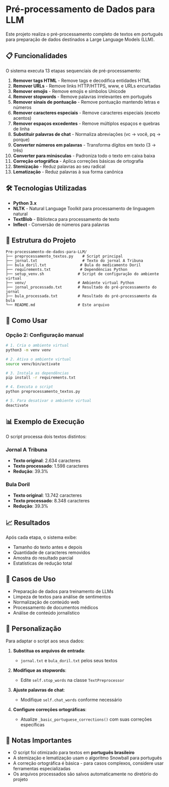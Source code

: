 # Pré-processamento de Dados para LLM

Este projeto realiza o pré-processamento completo de textos em português para preparação de dados destinados a Large Language Models (LLM).

## 📋 Funcionalidades

O sistema executa 13 etapas sequenciais de pré-processamento:

1. **Remover tags HTML** - Remove tags e decodifica entidades HTML
2. **Remover URLs** - Remove links HTTP/HTTPS, www, e URLs encurtadas
3. **Remover emojis** - Remove emojis e símbolos Unicode
4. **Remover stopwords** - Remove palavras irrelevantes em português
5. **Remover sinais de pontuação** - Remove pontuação mantendo letras e números
6. **Remover caracteres especiais** - Remove caracteres especiais (exceto acentos)
7. **Remover espaços excedentes** - Remove múltiplos espaços e quebras de linha
8. **Substituir palavras de chat** - Normaliza abreviações (vc → você, pq → porque)
9. **Converter números em palavras** - Transforma dígitos em texto (3 → três)
10. **Converter para minúsculas** - Padroniza todo o texto em caixa baixa
11. **Correção ortográfica** - Aplica correções básicas de ortografia
12. **Stemização** - Reduz palavras ao seu radical
13. **Lematização** - Reduz palavras à sua forma canônica

## 🛠️ Tecnologias Utilizadas

- **Python 3.x**
- **NLTK** - Natural Language Toolkit para processamento de linguagem natural
- **TextBlob** - Biblioteca para processamento de texto
- **Inflect** - Conversão de números para palavras

## 📁 Estrutura do Projeto

```
Pre-processamento-de-dados-para-LLM/
├── preprocessamento_textos.py    # Script principal
├── jornal.txt                    # Texto do jornal A Tribuna
├── bula_doril.txt               # Bula do medicamento Doril
├── requirements.txt             # Dependências Python
├── setup_venv.sh               # Script de configuração do ambiente virtual
├── venv/                       # Ambiente virtual Python
├── jornal_processado.txt       # Resultado do pré-processamento do jornal
├── bula_processada.txt         # Resultado do pré-processamento da bula
└── README.md                   # Este arquivo

```

## 🚀 Como Usar



### Opção 2: Configuração manual

```bash
# 1. Cria o ambiente virtual
python3 -m venv venv

# 2. Ativa o ambiente virtual
source venv/bin/activate

# 3. Instala as dependências
pip install -r requirements.txt

# 4. Executa o script
python preprocessamento_textos.py

# 5. Para desativar o ambiente virtual
deactivate
```

## 📊 Exemplo de Execução

O script processa dois textos distintos:

### Jornal A Tribuna
- **Texto original**: 2.634 caracteres
- **Texto processado**: 1.598 caracteres  
- **Redução**: 39.3%

### Bula Doril
- **Texto original**: 13.742 caracteres
- **Texto processado**: 8.348 caracteres
- **Redução**: 39.3%

## 📈 Resultados

Após cada etapa, o sistema exibe:
- Tamanho do texto antes e depois
- Quantidade de caracteres removidos
- Amostra do resultado parcial
- Estatísticas de redução total

## 🎯 Casos de Uso

- Preparação de dados para treinamento de LLMs
- Limpeza de textos para análise de sentimentos
- Normalização de conteúdo web
- Processamento de documentos médicos
- Análise de conteúdo jornalístico

## 🔧 Personalização

Para adaptar o script aos seus dados:

1. **Substitua os arquivos de entrada**:
   - `jornal.txt` e `bula_doril.txt` pelos seus textos
   
2. **Modifique as stopwords**:
   - Edite `self.stop_words` na classe `TextPreprocessor`
   
3. **Ajuste palavras de chat**:
   - Modifique `self.chat_words` conforme necessário
   
4. **Configure correções ortográficas**:
   - Atualize `_basic_portuguese_corrections()` com suas correções específicas


## 📝 Notas Importantes

- O script foi otimizado para textos em **português brasileiro**
- A stemização e lematização usam o algoritmo Snowball para português
- A correção ortográfica é básica - para casos complexos, considere usar ferramentas especializadas
- Os arquivos processados são salvos automaticamente no diretório do projeto

